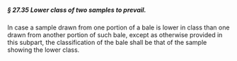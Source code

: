 ##### § 27.35 Lower class of two samples to prevail. #####

In case a sample drawn from one portion of a bale is lower in class than one drawn from another portion of such bale, except as otherwise provided in this subpart, the classification of the bale shall be that of the sample showing the lower class.